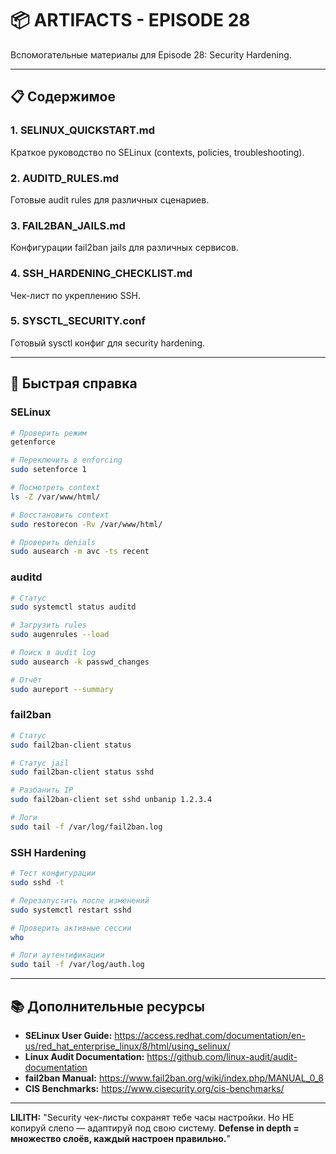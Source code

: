 # 📦 ARTIFACTS - EPISODE 28

Вспомогательные материалы для Episode 28: Security Hardening.

---

## 📋 Содержимое

### 1. **SELINUX_QUICKSTART.md**
Краткое руководство по SELinux (contexts, policies, troubleshooting).

### 2. **AUDITD_RULES.md**
Готовые audit rules для различных сценариев.

### 3. **FAIL2BAN_JAILS.md**
Конфигурации fail2ban jails для различных сервисов.

### 4. **SSH_HARDENING_CHECKLIST.md**
Чек-лист по укреплению SSH.

### 5. **SYSCTL_SECURITY.conf**
Готовый sysctl конфиг для security hardening.

---

## 🚀 Быстрая справка

### SELinux

```bash
# Проверить режим
getenforce

# Переключить в enforcing
sudo setenforce 1

# Посмотреть context
ls -Z /var/www/html/

# Восстановить context
sudo restorecon -Rv /var/www/html/

# Проверить denials
sudo ausearch -m avc -ts recent
```

### auditd

```bash
# Статус
sudo systemctl status auditd

# Загрузить rules
sudo augenrules --load

# Поиск в audit log
sudo ausearch -k passwd_changes

# Отчёт
sudo aureport --summary
```

### fail2ban

```bash
# Статус
sudo fail2ban-client status

# Статус jail
sudo fail2ban-client status sshd

# Разбанить IP
sudo fail2ban-client set sshd unbanip 1.2.3.4

# Логи
sudo tail -f /var/log/fail2ban.log
```

### SSH Hardening

```bash
# Тест конфигурации
sudo sshd -t

# Перезапустить после изменений
sudo systemctl restart sshd

# Проверить активные сессии
who

# Логи аутентификации
sudo tail -f /var/log/auth.log
```

---

## 📚 Дополнительные ресурсы

- **SELinux User Guide:** https://access.redhat.com/documentation/en-us/red_hat_enterprise_linux/8/html/using_selinux/
- **Linux Audit Documentation:** https://github.com/linux-audit/audit-documentation
- **fail2ban Manual:** https://www.fail2ban.org/wiki/index.php/MANUAL_0_8
- **CIS Benchmarks:** https://www.cisecurity.org/cis-benchmarks/

---

**LILITH:** "Security чек-листы сохранят тебе часы настройки. Но НЕ копируй слепо — адаптируй под свою систему. **Defense in depth = множество слоёв, каждый настроен правильно.**"

